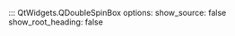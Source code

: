 ::: QtWidgets.QDoubleSpinBox
    options:
        show_source: false
        show_root_heading: false